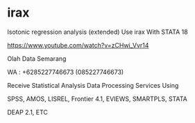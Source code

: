 # irax
Isotonic regression analysis (extended) Use irax With STATA 18

https://www.youtube.com/watch?v=zCHwi_Vvr14

Olah Data Semarang

WA : +6285227746673 (085227746673)

Receive Statistical Analysis Data Processing Services Using

SPSS, AMOS, LISREL, Frontier 4.1, EVIEWS, SMARTPLS, STATA

DEAP 2.1, ETC
